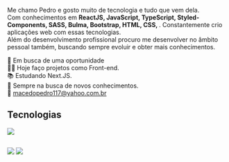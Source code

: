 Me chamo Pedro e gosto muito de tecnologia e tudo que vem dela.<br>
Com conhecimentos em <b>ReactJS, JavaScript, TypeScript, Styled-Components, SASS, Bulma, Bootstrap, HTML, CSS, </b>. Constantemente crio aplicações web com essas tecnologias. <br>
Além do desenvolvimento profissional procuro me desenvolver no âmbito pessoal também, buscando sempre evoluir e obter mais conhecimentos.

 🚀 Em busca de uma oportunidade <br>
 👨‍💻 Hoje faço projetos como Front-end. <br>
 📚 Estudando Next.JS. <br>
 🧠 Sempre na busca de novos conhecimentos. <br>
 📧  macedopedro117@yahoo.com.br


## Tecnologias  
<div>
  <img src="https://skillicons.dev/icons?i=react,js,ts,styledcomponents,sass,html,css,git,bootstrap,next" >
</div>

##

<div>
 <a href="mailto:pedromacedo1169@gmail.com" target="_blank" ><img src="https://img.shields.io/badge/Gmail-D14836?style=for-the-badge&logo=gmail&logoColor=white"></a>
 <a href="https://www.linkedin.com/in/pedronegraoo/" target="_blank" ><img src="https://img.shields.io/badge/LinkedIn-0077B5?style=for-the-badge&logo=linkedin&logoColor=white"></a>
</div>

